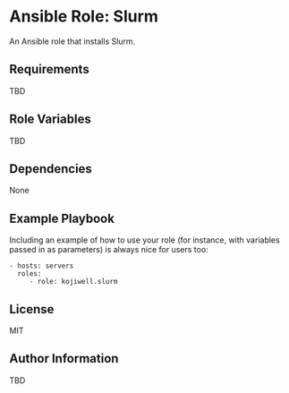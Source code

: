 Ansible Role: Slurm
=========

An Ansible role that installs Slurm.

Requirements
------------

TBD

Role Variables
--------------

TBD

Dependencies
------------

None

Example Playbook
----------------

Including an example of how to use your role (for instance, with variables passed in as parameters) is always nice for users too:

    - hosts: servers
      roles:
         - role: kojiwell.slurm

License
-------

MIT

Author Information
------------------

TBD
